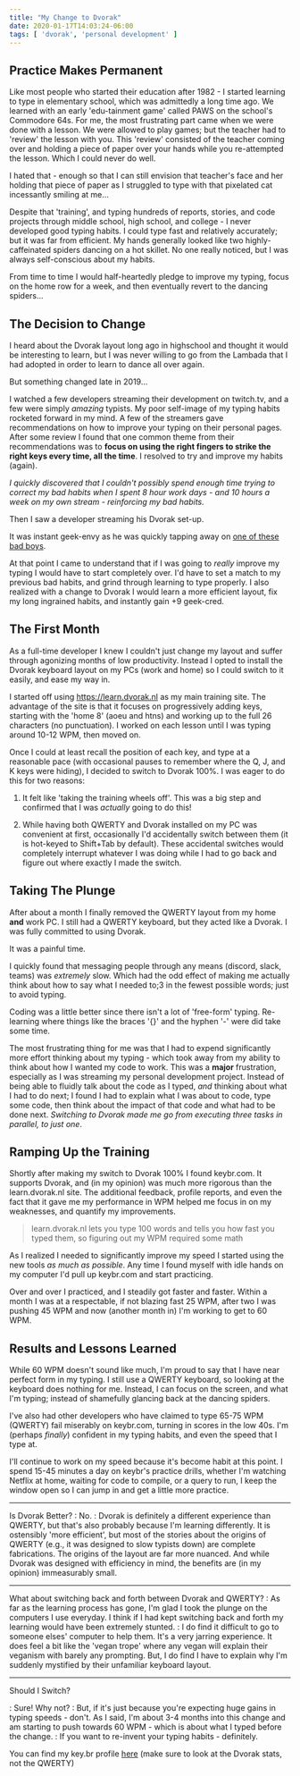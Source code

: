 ```yaml
---
title: "My Change to Dvorak"
date: 2020-01-17T14:03:24-06:00
tags: [ 'dvorak', 'personal development' ]
---
```


## Practice Makes Permanent

Like most people who started their education after 1982 - I started learning to type in elementary school, which was admittedly a long time ago. We learned with an early 'edu-tainment game' called PAWS on the school's Commodore 64s.  For me, the most frustrating part came when we were done with a lesson.  We were allowed to play games; but the teacher had to 'review' the lesson with you.  This 'review' consisted of the teacher coming over and holding a piece of paper over your hands while you re-attempted the lesson.  Which I could never do well.

I hated that - enough so that I can still envision that teacher's face and her holding that piece of paper as I struggled to type with that pixelated cat incessantly smiling at me...

Despite that 'training', and typing hundreds of reports, stories, and code projects through middle school, high school, and college - I never developed good typing habits.  I could type fast and relatively accurately; but it was far from efficient.  My hands generally looked like two highly-caffeinated spiders dancing on a hot skillet.  No one really noticed, but I was always self-conscious about my habits.

From time to time I would half-heartedly pledge to improve my typing, focus on the home row for a week, and then eventually revert to the dancing spiders...

## The Decision to Change

I heard about the Dvorak layout long ago in highschool and thought it would be interesting to learn, but I was never willing to go from the Lambada that I had adopted in order to learn to dance all over again.

But something changed late in 2019...

I watched a few developers streaming their development on twitch.tv, and a few were simply *amazing* typists.  My poor self-image of my typing habits rocketed forward in my mind. A few of the streamers gave recommendations on how to improve your typing on their personal pages.  After some review I found that one common theme from their recommendations was to **focus on using the right fingers to strike the right keys every time, all the time**.  I resolved to try and improve my habits (again).

*I quickly discovered that I couldn't possibly spend enough time trying to correct my bad habits when I spent 8 hour work days - and 10 hours a week on my own stream - reinforcing my bad habits.*

Then I saw a developer streaming his Dvorak set-up.

It was instant geek-envy as he was quickly tapping away on [one of these bad boys](https://www.amazon.com/Kinesis-Advantage2-Keyboard-Typists-KB600QD/dp/B01KBKFT7C).

At that point I came to understand that if I was going to *really* improve my typing I would have to start completely over.  I'd have to set a match to my previous bad habits, and grind through learning to type properly. I also realized with a change to Dvorak I would learn a more efficient layout, fix my long ingrained habits, and instantly gain +9 geek-cred.

## The First Month

As a full-time developer I knew I couldn't just change my layout and suffer through agonizing months of low productivity.  Instead I opted to install the Dvorak keyboard layout on my PCs (work and home) so I could switch to it easily, and ease my way in. 

I started off using https://learn.dvorak.nl as my main training site.  The advantage of the site is that it focuses on progressively adding keys, starting with the 'home 8' (aoeu and htns) and working up to the full 26 characters (no punctuation). I worked on each lesson until I was typing around 10-12 WPM, then moved on.

Once I could at least recall the position of each key, and type at a reasonable pace (with occasional pauses to remember where the Q, J, and K keys were hiding), I decided to switch to Dvorak 100%.  I was eager to do this for two reasons:

1. It felt like 'taking the training wheels off'. This was a big step and confirmed that I was *actually* going to do this!

2. While having both QWERTY and Dvorak installed on my PC was convenient at first, occasionally I'd accidentally switch between them (it is hot-keyed to Shift+Tab by default).  These accidental switches would completely interrupt whatever I was doing while I had to go back and figure out where exactly I made the switch.

## Taking The Plunge

After about a month I finally removed the QWERTY layout from my home **and** work PC.  I still had a QWERTY keyboard, but they acted like a Dvorak.  I was fully committed to using Dvorak.

It was a painful time.

I quickly found that messaging people through any means (discord, slack, teams) was *extremely* slow. Which had the odd effect of making me actually think about how to say what I needed to;3 in the fewest possible words; just to avoid typing.

Coding was a little better since there isn't a lot of 'free-form' typing.  Re-learning where things like the braces '{}' and the hyphen '-' were did take some time.  

The most frustrating thing for me was that I had to expend significantly more effort thinking about my typing - which took away from my ability to think about how I wanted my code to work.  This was a **major** frustration, especially as I was streaming my personal development project.  Instead of being able to fluidly talk about the code as I typed, *and* thinking about what I had to do next; I found I had to explain what I was about to code, type some code, then think about the impact of that code and what had to be done next.  *Switching to Dvorak made me go from executing three tasks in parallel, to just one*.

## Ramping Up the Training

Shortly after making my switch to Dvorak 100% I found keybr.com.  It supports Dvorak, and (in my opinion) was much more rigorous than the learn.dvorak.nl site.  The additional feedback, profile reports, and even the fact that it gave me my performance in WPM helped me focus in on my weaknesses, and quantify my improvements.


>learn.dvorak.nl lets you type 100 words and tells you how fast you typed them, so figuring out my WPM required some math

As I realized I needed to significantly improve my speed I started using the new tools *as much as possible*.  Any time I found myself with idle hands on my computer I'd pull up keybr.com and start practicing.

Over and over I practiced, and I steadily got faster and faster.  Within a month I was at a respectable, if not blazing fast 25 WPM, after two I was pushing 45 WPM and now (another month in) I'm working to get to 60 WPM.


## Results and Lessons Learned

While 60 WPM doesn't sound like much, I'm proud to say that I have near perfect form in my typing.  I still use a QWERTY keyboard, so looking at the keyboard does nothing for me.  Instead, I can focus on the screen, and what I'm typing; instead of shamefully glancing back at the dancing spiders.

I've also had other developers who have claimed to type 65-75 WPM (QWERTY) fail miserably on keybr.com, turning in scores in the low 40s.  I'm (perhaps *finally*) confident in my typing habits, and even the speed that I type at.

I'll continue to work on my speed because it's become habit at this point.  I spend 15-45 minutes a day on keybr's practice drills, whether I'm watching Netflix at home, waiting for code to compile, or a query to run, I keep the window open so I can jump in and get a little more practice.

--- 

Is Dvorak Better?
: No.
: Dvorak is definitely a different experience than QWERTY, but that's also probably because I'm learning differently.  It is ostensibly 'more efficient', but most of the stories about the origins of QWERTY (e.g., it was designed to slow typists down) are complete fabrications.  The origins of the layout are far more nuanced.  And while Dvorak was designed with efficiency in mind, the benefits are (in my opinion) immeasurably small.

--- 

What about switching back and forth between Dvorak and QWERTY?
: As far as the learning process has gone, I'm glad I took the plunge on the computers I use everyday.  I think if I had kept switching back and forth my learning would have been extremely stunted.
: I do find it difficult to go to someone elses' computer to help them.  It's a very jarring experience.  It does feel a bit like the 'vegan trope' where any vegan will explain their veganism with barely any prompting.  But, I do find I have to explain why I'm suddenly mystified by their unfamiliar keyboard layout.

---

Should I Switch?

: Sure!  Why not?
: But, if it's just because you're expecting huge gains in typing speeds - don't.  As I said, I'm about 3-4 months into this change and am starting to push towards 60 WPM - which is about what I typed before the change.
: If you want to re-invent your typing habits - definitely.

You can find my key.br profile [here](https://www.keybr.com/profile/l3gx1xr) (make sure to look at the Dvorak stats, not the QWERTY)